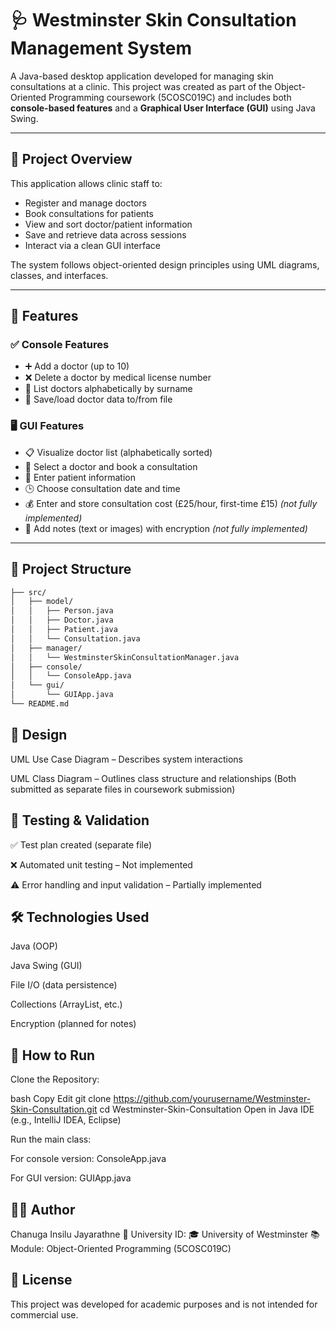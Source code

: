 # 🩺 Westminster Skin Consultation Management System

A Java-based desktop application developed for managing skin consultations at a clinic. This project was created as part of the Object-Oriented Programming coursework (5COSC019C) and includes both **console-based features** and a **Graphical User Interface (GUI)** using Java Swing.


---

## 📌 Project Overview

This application allows clinic staff to:

- Register and manage doctors
- Book consultations for patients
- View and sort doctor/patient information
- Save and retrieve data across sessions
- Interact via a clean GUI interface

The system follows object-oriented design principles using UML diagrams, classes, and interfaces.

---

## 🚀 Features

### ✅ Console Features
- ➕ Add a doctor (up to 10)
- ❌ Delete a doctor by medical license number
- 📃 List doctors alphabetically by surname
- 💾 Save/load doctor data to/from file

### 🖥️ GUI Features
- 📋 Visualize doctor list (alphabetically sorted)
- 📆 Select a doctor and book a consultation
- 👤 Enter patient information
- 🕒 Choose consultation date and time  
- 💰 Enter and store consultation cost (£25/hour, first-time £15) *(not fully implemented)*
- 📝 Add notes (text or images) with encryption *(not fully implemented)*

---

## 📁 Project Structure

```bash
├── src/
│   ├── model/
│   │   ├── Person.java
│   │   ├── Doctor.java
│   │   ├── Patient.java
│   │   └── Consultation.java
│   ├── manager/
│   │   └── WestminsterSkinConsultationManager.java
│   ├── console/
│   │   └── ConsoleApp.java
│   └── gui/
│       └── GUIApp.java
└── README.md
```

## 🧠 Design
UML Use Case Diagram – Describes system interactions

UML Class Diagram – Outlines class structure and relationships
(Both submitted as separate files in coursework submission)

## 🧪 Testing & Validation
✅ Test plan created (separate file)

❌ Automated unit testing – Not implemented

⚠️ Error handling and input validation – Partially implemented

## 🛠️ Technologies Used
Java (OOP)

Java Swing (GUI)

File I/O (data persistence)

Collections (ArrayList, etc.)

Encryption (planned for notes)

## 🧾 How to Run
Clone the Repository:

bash
Copy
Edit
git clone https://github.com/yourusername/Westminster-Skin-Consultation.git
cd Westminster-Skin-Consultation
Open in Java IDE (e.g., IntelliJ IDEA, Eclipse)

Run the main class:

For console version: ConsoleApp.java

For GUI version: GUIApp.java

## 👨‍🎓 Author
Chanuga Insilu Jayarathne
📧 University ID: 
🎓 University of Westminster
📚 Module: Object-Oriented Programming (5COSC019C)

## 📜 License
This project was developed for academic purposes and is not intended for commercial use.


